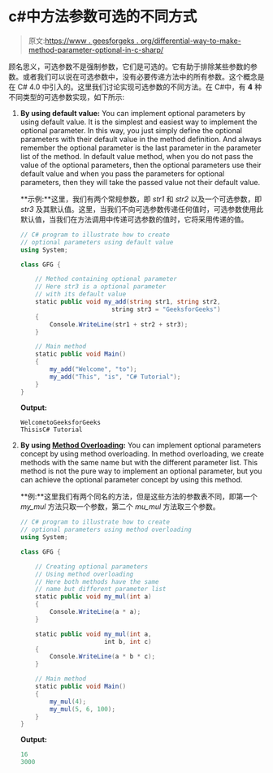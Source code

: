 # c#中方法参数可选的不同方式

> 原文:[https://www . geesforgeks . org/differential-way-to-make-method-parameter-optional-in-c-sharp/](https://www.geeksforgeeks.org/different-ways-to-make-method-parameter-optional-in-c-sharp/)

顾名思义，可选参数不是强制参数，它们是可选的。它有助于排除某些参数的参数。或者我们可以说在可选参数中，没有必要传递方法中的所有参数。这个概念是在 C# 4.0 中引入的。这里我们讨论实现可选参数的不同方法。在 C#中，有 **4** 种不同类型的可选参数实现，如下所示:

1.  **By using default value:** You can implement optional parameters by using default value. It is the simplest and easiest way to implement the optional parameter. In this way, you just simply define the optional parameters with their default value in the method definition. And always remember the optional parameter is the last parameter in the parameter list of the method. In default value method, when you do not pass the value of the optional parameters, then the optional parameters use their default value and when you pass the parameters for optional parameters, then they will take the passed value not their default value.

    **示例:**这里，我们有两个常规参数，即 *str1* 和 *str2* 以及一个可选参数，即 *str3* 及其默认值。这里，当我们不向可选参数传递任何值时，可选参数使用此默认值，当我们在方法调用中传递可选参数的值时，它将采用传递的值。

    ```cs
    // C# program to illustrate how to create
    // optional parameters using default value
    using System;

    class GFG {

        // Method containing optional parameter
        // Here str3 is a optional parameter
        // with its default value
        static public void my_add(string str1, string str2,
                             string str3 = "GeeksforGeeks")
        {
            Console.WriteLine(str1 + str2 + str3);
        }

        // Main method
        static public void Main()
        {
            my_add("Welcome", "to");
            my_add("This", "is", "C# Tutorial");
        }
    }
    ```

    **Output:**

    ```cs
    WelcometoGeeksforGeeks
    ThisisC# Tutorial

    ```

2.  **By using [Method Overloading](https://www.geeksforgeeks.org/c-sharp-method-overloading/):** You can implement optional parameters concept by using method overloading. In method overloading, we create methods with the same name but with the different parameter list. This method is not the pure way to implement an optional parameter, but you can achieve the optional parameter concept by using this method.

    **例:**这里我们有两个同名的方法，但是这些方法的参数表不同，即第一个 *my_mul* 方法只取一个参数，第二个 *mu_mul* 方法取三个参数。

    ```cs
    // C# program to illustrate how to create
    // optional parameters using method overloading
    using System;

    class GFG {

        // Creating optional parameters
        // Using method overloading
        // Here both methods have the same 
        // name but different parameter list
        static public void my_mul(int a)
        {
            Console.WriteLine(a * a);
        }

        static public void my_mul(int a, 
                           int b, int c)
        {
            Console.WriteLine(a * b * c);
        }

        // Main method
        static public void Main()
        {
            my_mul(4);
            my_mul(5, 6, 100);
        }
    }
    ```

    **Output:**

    ```cs
    16
    3000

    ```